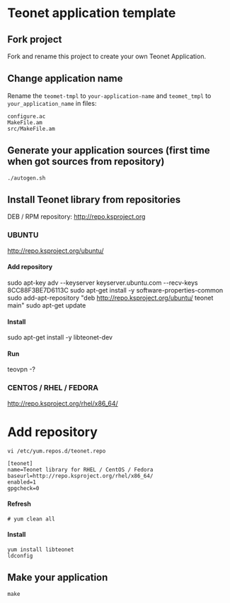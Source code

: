 # Teonet application template

## Fork project

Fork and rename this project to create your own Teonet Application.

## Change application name

Rename the ```teomet-tmpl``` to ```your-application-name``` 
and ```teomet_tmpl``` to ```your_application_name``` in files:

    configure.ac
    MakeFile.am
    src/MakeFile.am

## Generate your application sources (first time when got sources from repository)

    ./autogen.sh

## Install Teonet library from repositories

DEB / RPM repository: http://repo.ksproject.org

### UBUNTU

http://repo.ksproject.org/ubuntu/

#### Add repository

sudo apt-key adv --keyserver keyserver.ubuntu.com --recv-keys 8CC88F3BE7D6113C
sudo apt-get install -y software-properties-common
sudo add-apt-repository "deb http://repo.ksproject.org/ubuntu/ teonet main"
sudo apt-get update

#### Install

sudo apt-get install -y libteonet-dev

#### Run

teovpn -?


### CENTOS / RHEL / FEDORA

http://repo.ksproject.org/rhel/x86_64/

# Add repository

    vi /etc/yum.repos.d/teonet.repo

    [teonet]
    name=Teonet library for RHEL / CentOS / Fedora
    baseurl=http://repo.ksproject.org/rhel/x86_64/
    enabled=1
    gpgcheck=0

#### Refresh

    # yum clean all

#### Install

    yum install libteonet
    ldconfig 


## Make your application 

    make